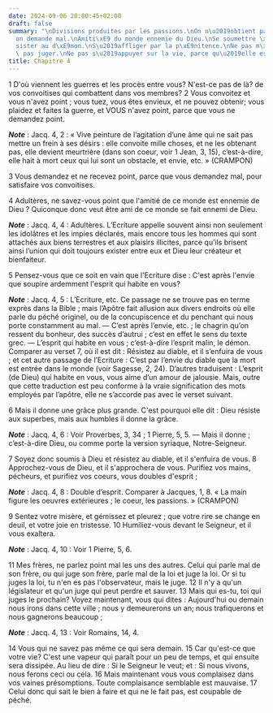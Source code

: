 ```yaml
---
date: 2024-09-06 20:00:45+02:00
draft: false
summary: "\nDivisions produites par les passions.\nOn n\u2019obtient pas, parce qu\u2019\
  on demande mal.\nAmiti\xE9 du monde ennemie du Dieu.\nSe soumettre \xE0 Dieu ; r\xE9\
  sister au d\xE9mon.\nS\u2019affliger par la p\xE9nitence.\nNe pas m\xE9dire, ne\
  \ pas juger.\nNe pas s\u2019appuyer sur la vie, parce qu\u2019elle est incertaine.\n"
title: Chapitre 4
---
```





1 D'où viennent les guerres et les procès entre vous? N'est-ce pas de là? de vos convoitises qui combattent dans vos membres? 2 Vous convoitez et vous n'avez point ; vous tuez, vous êtes envieux, et ne pouvez obtenir; vous plaidez et faites la guerre, et VOUS n'avez point, parce que vous ne demandez point.

***Note*** :  Jacq. 4, 2 : « Vive peinture de l’agitation d’une âme qui ne sait pas mettre un frein à ses désirs : elle convoite mille choses, et ne les obtenant pas, elle devient meurtrière (dans son coeur, voir 1 Jean, 3, 15), c’est-à-dire, elle hait à mort ceux qui lui sont un obstacle, et envie, etc. » (CRAMPON)

3 Vous demandez et ne recevez point, parce que vous demandez mal, pour satisfaire vos convoitises.


4 Adultères, ne savez-vous point que l'amitié de ce monde est ennemie de Dieu ? Quiconque donc veut être ami de ce monde se fait ennemi de Dieu.

***Note*** :  Jacq. 4, 4 : Adultères. L’Ecriture appelle souvent ainsi non seulement les idolâtres et les impies déclarés, mais encore tous les hommes qui sont attachés aux biens terrestres et aux plaisirs illicites, parce qu’ils brisent ainsi l’union qui doit toujours exister entre eux et Dieu leur créateur et bienfaiteur.

5 Pensez-vous que ce soit en vain que l'Ecriture dise : C'est après l'envie que soupire ardemment l'esprit qui habite en vous?

***Note*** :  Jacq. 4, 5 : L’Ecriture, etc. Ce passage ne se trouve pas en terme exprès dans la Bible ; mais l’Apôtre fait allusion aux divers endroits où elle parle du péché originel, ou de la concupiscence et du penchant qui nous porte constamment au mal. ― C’est après l’envie, etc. ; le chagrin qu’on ressent du bonheur, des succès d’autrui ; c’est en effet le sens du texte grec. ― L’esprit qui habite en vous ; c’est-à-dire l’esprit malin, le démon. Comparer au verset 7, où il est dit : Résistez au diable, et il s’enfuira de vous ; et cet autre passage de l’Ecriture : C’est par l’envie du diable que la mort est entrée dans le monde (voir Sagesse, 2, 24). D’autres traduisent : L’esprit (de Dieu) qui habite en vous, vous aime d’un amour de jalousie. Mais, outre que cette traduction est peu conforme à la vraie signification des mots employés par l’apôtre, elle ne s’accorde pas avec le verset suivant.

6 Mais il donne une grâce plus grande. C'est pourquoi elle dit : Dieu résiste aux superbes, mais aux humbles il donne la grâce.

***Note*** :  Jacq. 4, 6 : Voir Proverbes, 3, 34 ; 1 Pierre, 5, 5. ― Mais il donne ; c’est-à-dire Dieu, ou comme porte la version syriaque, Notre-Seigneur.

7 Soyez donc soumis à Dieu et résistez au diable, et il s'enfuira de vous. 8 Approchez-vous de Dieu, et il s'approchera de vous. Purifiez vos mains, pécheurs, et purifiez vos coeurs, vous doubles d'esprit ;

***Note*** :  Jacq. 4, 8 : Double d’esprit. Comparer à Jacques, 1, 8. « La main figure les oeuvres extérieures ; le coeur, les passions. » (CRAMPON)

9 Sentez votre misère, et gémissez et pleurez ; que votre rire se change en deuil, et votre joie en tristesse. 10 Humiliez-vous devant le Seigneur, et il vous exaltera.

***Note*** :  Jacq. 4, 10 : Voir 1 Pierre, 5, 6.


11 Mes frères, ne parlez point mal les uns des autres. Celui qui parle mal de son frère, ou qui juge son frère, parle mal de la loi et juge la loi. Or si tu juges la loi, tu n'en es pas l'observateur, mais le juge. 12 Il n'y a qu'un législateur et qu'un juge qui peut perdre et sauver. 13 Mais qui es-tu, toi qui juges le prochain? Voyez maintenant, vous qui dites : Aujourd'hui ou demain nous irons dans cette ville ; nous y demeurerons un an; nous trafiquerons et nous gagnerons beaucoup ;

***Note*** :  Jacq. 4, 13 : Voir Romains, 14, 4.


14 Vous qui ne savez pas même ce qui sera demain. 15 Car qu'est-ce que votre vie? C'est une vapeur qui paraît pour un peu de temps, et qui ensuite sera dissipée. Au lieu de dire : Si le Seigneur le veut; et : Si nous vivons, nous ferons ceci ou cela. 16 Mais maintenant vous vous complaisez dans vos vaines présomptions. Toute complaisance semblable est mauvaise. 17 Celui donc qui sait le bien à faire et qui ne le fait pas, est coupable de péché.

